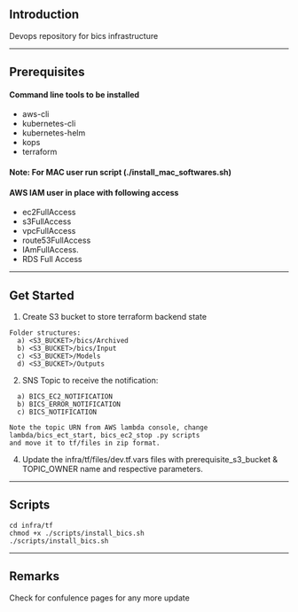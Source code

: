 ## Introduction
Devops repository for bics infrastructure

***
## Prerequisites

#### Command line tools to be installed
* aws-cli
* kubernetes-cli
* kubernetes-helm
* kops
* terraform 
#### Note: For MAC user run script (./install_mac_softwares.sh)

#### AWS IAM user in place with following access
* ec2FullAccess
* s3FullAccess
* vpcFullAccess
* route53FullAccess
* IAmFullAccess.
* RDS Full Access

***
## Get Started
1. Create S3 bucket to store terraform backend state
```
Folder structures:    
  a) <S3_BUCKET>/bics/Archived
  b) <S3_BUCKET>/bics/Input
  c) <S3_BUCKET>/Models
  d) <S3_BUCKET>/Outputs
```

2. SNS Topic to receive the notification:
```
  a) BICS_EC2_NOTIFICATION
  b) BICS_ERROR_NOTIFICATION
  c) BICS_NOTIFICATION  

Note the topic URN from AWS lambda console, change lambda/bics_ect_start, bics_ec2_stop .py scripts
and move it to tf/files in zip format.  
```

4. Update the infra/tf/files/dev.tf.vars files with prerequisite_s3_bucket & TOPIC_OWNER name and respective parameters.

***
## Scripts
```
cd infra/tf
chmod +x ./scripts/install_bics.sh
./scripts/install_bics.sh
```

***
## Remarks
Check for confulence pages for any more update

